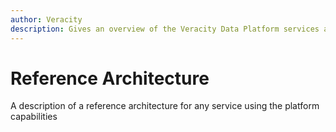 ```yaml
---
author: Veracity
description: Gives an overview of the Veracity Data Platform services and related components.
---
```


# Reference Architecture

A description of a reference architecture for any service using the platform capabilities
